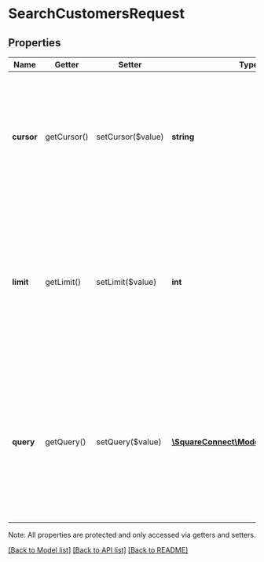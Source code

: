# SearchCustomersRequest

## Properties
Name | Getter | Setter | Type | Description | Notes
------------ | ------------- | ------------- | ------------- | ------------- | -------------
**cursor** | getCursor() | setCursor($value) | **string** | Include the pagination cursor in subsequent calls to this endpoint to retrieve the next set of results associated with the original query.  See [Paginating results](#paginatingresults) for more information. | [optional] 
**limit** | getLimit() | setLimit($value) | **int** | A limit on the number of results to be returned in a single page. The limit is advisory - the implementation may return more or fewer results. If the supplied limit is negative, zero, or is higher than the maximum limit of 1,000, it will be ignored. | [optional] 
**query** | getQuery() | setQuery($value) | [**\SquareConnect\Model\CustomerQuery**](CustomerQuery.md) | Query customers based on the given conditions and sort order. Calling SearchCustomers without an explicit query parameter will return all customers ordered alphabetically based on &#x60;given_name&#x60; and &#x60;family_name&#x60;. | [optional] 

Note: All properties are protected and only accessed via getters and setters.

[[Back to Model list]](../../README.md#documentation-for-models) [[Back to API list]](../../README.md#documentation-for-api-endpoints) [[Back to README]](../../README.md)

